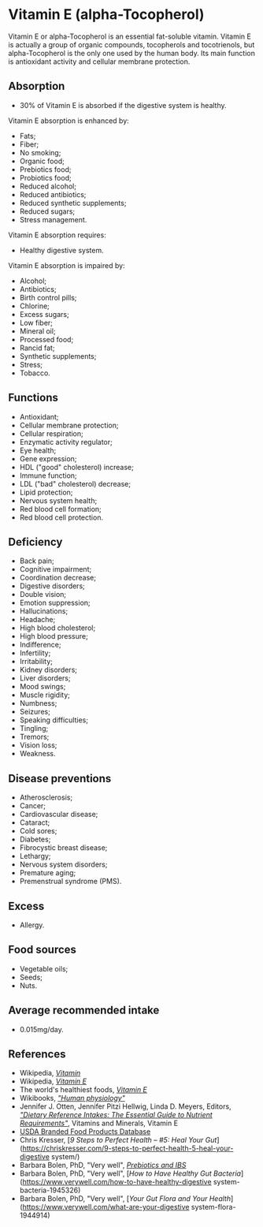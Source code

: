# Vitamin E (alpha-Tocopherol)
Vitamin E or alpha-Tocopherol is an essential fat-soluble vitamin. Vitamin E is actually a group of organic compounds, tocopherols and tocotrienols, but alpha-Tocopherol is the only one used by the human body. Its main function is antioxidant activity and cellular membrane protection.

## Absorption
- 30% of Vitamin E is absorbed if the digestive system is healthy.

Vitamin E absorption is enhanced by:
- Fats;
- Fiber;
- No smoking;
- Organic food;
- Prebiotics food;
- Probiotics food;
- Reduced alcohol;
- Reduced antibiotics;
- Reduced synthetic supplements;
- Reduced sugars;
- Stress management.

Vitamin E absorption requires:
- Healthy digestive system.

Vitamin E absorption is impaired by:
- Alcohol;
- Antibiotics;
- Birth control pills;
- Chlorine;
- Excess sugars;
- Low fiber;
- Mineral oil;
- Processed food;
- Rancid fat;
- Synthetic supplements;
- Stress;
- Tobacco.

## Functions
- Antioxidant;
- Cellular membrane protection;
- Cellular respiration;
- Enzymatic activity regulator;
- Eye health;
- Gene expression;
- HDL ("good" cholesterol) increase;
- Immune function;
- LDL ("bad" cholesterol) decrease;
- Lipid protection;
- Nervous system health;
- Red blood cell formation;
- Red blood cell protection.

## Deficiency
- Back pain;
- Cognitive impairment;
- Coordination decrease;
- Digestive disorders;
- Double vision;
- Emotion suppression;
- Hallucinations;
- Headache;
- High blood cholesterol;
- High blood pressure;
- Indifference;
- Infertility;
- Irritability;
- Kidney disorders;
- Liver disorders;
- Mood swings;
- Muscle rigidity;
- Numbness;
- Seizures;
- Speaking difficulties;
- Tingling;
- Tremors;
- Vision loss;
- Weakness.

## Disease preventions
- Atherosclerosis;
- Cancer;
- Cardiovascular disease;
- Cataract;
- Cold sores;
- Diabetes;
- Fibrocystic breast disease;
- Lethargy;
- Nervous system disorders;
- Premature aging;
- Premenstrual syndrome (PMS).

## Excess
- Allergy.

## Food sources
- Vegetable oils;
- Seeds;
- Nuts.

## Average recommended intake
- 0.015mg/day.

## References
- Wikipedia, [_Vitamin_](https://en.wikipedia.org/wiki/Vitamin)
- Wikipedia, [_Vitamin E_](https://en.wikipedia.org/wiki/Vitamin_E)
- The world's healthiest foods, [_Vitamin E_](http://www.whfoods.com/genpage.php?tname=nutrient&dbid=111)
- Wikibooks, [_"Human physiology"_](https://en.Wikibooks.org/wiki/Human_Physiology/Nutrition#Vitamins)
- Jennifer J. Otten, Jennifer Pitzi Hellwig, Linda D. Meyers, Editors, [_"Dietary Reference Intakes: The Essential Guide to Nutrient Requirements"_](https://www.amazon.com/Dietary-Reference-Intakes-Essential-Requirements/dp/0309157420), Vitamins and Minerals, Vitamin E
- [USDA Branded Food Products Database](https://ndb.nal.usda.gov/ndb/nutrients/report/nutrientsfrm?max=1000&offset=0&totCount=0&nutrient1=323&nutrient2=&nutrient3=&subset=0&sort=c&measureby=g)
- Chris Kresser, [_9 Steps to Perfect Health – #5: Heal Your Gut_](https://chriskresser.com/9-steps-to-perfect-health-5-heal-your-digestive system/)
- Barbara Bolen, PhD, "Very well", [_Prebiotics and IBS_](https://www.verywell.com/prebiotics-and-ibs-1944748)
- Barbara Bolen, PhD, "Very well", [_How to Have Healthy Gut Bacteria_](https://www.verywell.com/how-to-have-healthy-digestive system-bacteria-1945326)
- Barbara Bolen, PhD, "Very well", [_Your Gut Flora and Your Health_](https://www.verywell.com/what-are-your-digestive system-flora-1944914)